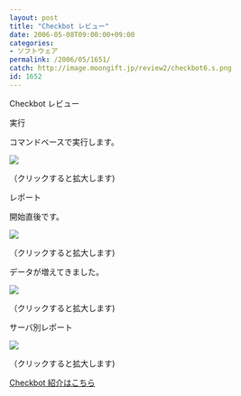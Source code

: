 ```yaml
---
layout: post
title: "Checkbot レビュー"
date: 2006-05-08T09:00:00+09:00
categories:
- ソフトウェア
permalink: /2006/05/1651/
catch: http://image.moongift.jp/review2/checkbot6.s.png
id: 1652
---
```

Checkbot レビュー  
<!--more-->

実行

  

コマンドベースで実行します。

  

[![](http://image.moongift.jp/review2/checkbot1.s.png)](http://image.moongift.jp/review2/checkbot1.png)  
  
（クリックすると拡大します)

  

レポート

  

開始直後です。

  

[![](http://image.moongift.jp/review2/checkbot2.s.png)](http://image.moongift.jp/review2/checkbot2.png)  
  
（クリックすると拡大します)

  

データが増えてきました。

  

[![](http://image.moongift.jp/review2/checkbot6.s.png)](http://image.moongift.jp/review2/checkbot6.png)  
  
（クリックすると拡大します)

  

サーバ別レポート

  

[![](http://image.moongift.jp/review2/checkbot5.s.png)](http://image.moongift.jp/review2/checkbot5.png)  
  
（クリックすると拡大します)

  

[Checkbot 紹介はこちら](http://oss.moongift.jp/intro/i-1648.html)

